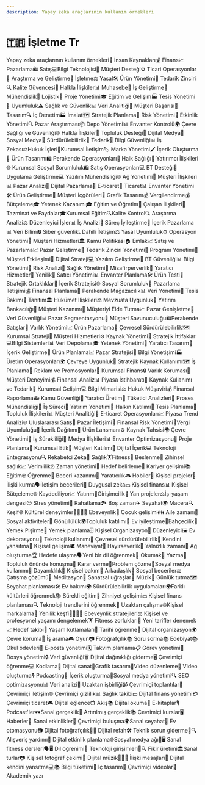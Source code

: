 ```yaml
---
description: Yapay zeka araçlarının kullanım örnekleri
---
```


# 🇹🇷 İşletme Tr

Yapay zeka araçlarının kullanım örnekleri👥 İnsan Kaynakları💰 Finans📈 Pazarlama🛍️ Satış💻Bilgi Teknolojisi🤝 Müşteri Desteği⚙️ Ticari Operasyonlar🔬 Araştırma ve Geliştirme🏢 İşletme⚖️ Yasal🛠️ Ürün Yönetimi🔗 Tedarik Zinciri🔍 Kalite Güvencesi📢 Halkla İlişkiler📊 Muhasebe🚀 İş Geliştirme🔧 Mühendislik🚚 Lojistik📆 Proje Yönetimi🎓 Eğitim ve Gelişim🏭 Tesis Yönetimi📝 Uyumluluk⚠️ Sağlık ve Güvenlik📊 Veri Analitiği🎉 Müşteri Başarısı🎨 Tasarım🔍 İç Denetim🏭 İmalat🗺️ Stratejik Planlama🚨 Risk Yönetimi🎉 Etkinlik Yönetimi🔍 Pazar Araştırması📦 Depo Yönetimi📊 Envanter Kontrolü🌍 Çevre Sağlığı ve Güvenliği🌐 Halkla İlişkiler🤝 Topluluk Desteği📱 Dijital Medya📱 Sosyal Medya🌱 Sürdürülebilirlik🛒 Tedarik🔐 Bilgi Güvenliği📊 İş Zekası⚖️Hukuk İşleri📢Kurumsal İletişim🏷️ Marka Yönetimi🖌️ İçerik Oluşturma🎨 Ürün Tasarımı🛍️ Perakende Operasyonları🏥 Halk Sağlığı💼 Yatırımcı İlişkileri🌐 Kurumsal Sosyal Sorumluluk🛍️ Satış Operasyonları💻 BT Desteği📱 Uygulama Geliştirme💻 Yazılım Mühendisliği🌐 Ağ Yönetimi🤝 Müşteri İlişkileri📊 Pazar Analizi📱 Dijital Pazarlama🛒 E-ticaret🏬 Ticaret📊 Envanter Yönetimi🛠️ Ürün Geliştirme🧠 Müşteri İçgörüleri🎨 Grafik Tasarım💰 Vergilendirme💰 Bütçeleme🎓 Yetenek Kazanımı🎓 Eğitim ve Öğretim🤝 Çalışan İlişkileri💼 Tazminat ve Faydalar🎓Kurumsal Eğitim🔍Kalite Kontrol🔍 Araştırma Analizi⚖️ Düzenleyici İşler📊 İş Analizi🔄 Süreç İyileştirme📢 İçerik Pazarlama📊 Veri Bilimi🔒 Siber güvenlik📞 Dahili İletişim⚖️ Yasal Uyumluluk⚙️ Operasyon Yönetimi🤝 Müşteri Hizmetleri🏛️ Kamu Politikası🏠 Emlak📈 Satış ve Pazarlama📈 Pazar Geliştirme🔗 Tedarik Zinciri Yönetimi📆 Program Yönetimi🤝 Müşteri Etkileşimi📱 Dijital Strateji💻 Yazılım Geliştirme🔐 BT Güvenliği📊 Bilgi Yönetimi🚨 Risk Analizi🏥 Sağlık Yönetimi🏨 Misafirperverlik🎨 Yaratıcı Hizmetler🚀 Yenilik🤝 Satıcı Yönetimi📊 Envanter Planlama🛠️ Ürün Testi🤝 Stratejik Ortaklıklar📜 İçerik Stratejisi🌐 Sosyal Sorumluluk📢 Pazarlama İletişimi💰 Finansal Planlama🏬 Perakende Mağazacılık📊 Veri Yönetimi🔧 Tesis Bakımı📢 Tanıtım🏛️ Hükümet İlişkileri⚖️ Mevzuata Uygunluk💼 Yatırım Bankacılığı🤝 Müşteri Kazanımı🤝 Müşteriyi Elde Tutma📈 Pazar Genişletme🔐 Veri Güvenliği📊 Pazar Segmentasyonu🤝 Müşteri Savunuculuğu🛍️Perakende Satışlar🏦 Varlık Yönetimi📈 Ürün Pazarlama🌱 Çevresel Sürdürülebilirlik🗺️ Kurumsal Strateji🤝 Müşteri Hizmetleri⚙️ Kaynak Yönetimi🤝 Stratejik İttifaklar💻Bilgi Sistemleri📊 Veri Depolama🎓 Yetenek Yönetimi🎨 Yaratıcı Tasarım📜 İçerik Geliştirme📆 Ürün Planlama📈 Pazar Stratejisi📜 Bilgi Yönetişimi🏭 Üretim Operasyonları🌍 Çevreye Uygunluk🔗 Stratejik Kaynak Kullanımı🗺️ İş Planlama📢 Reklam ve Promosyonlar💼 Kurumsal Finans🔒 Varlık Koruması🤝 Müşteri Deneyimi💰 Finansal Analiz📊 Piyasa İstihbaratı🛒 Kaynak Kullanımı ve Tedarik🚀 Kurumsal Gelişim💻 Bilgi Mimarisi⚖️ Hukuk Müşaviri💰 Finansal Raporlama🚑 Kamu Güvenliği🎨 Yaratıcı Üretim🧠 Tüketici Analizleri🔧 Proses Mühendisliği🔄 İş Süreci💼 Yatırım Yönetimi🤝 Halkın Katılımı🏢 Tesis Planlama🤝 Topluluk İlişkileri📊 Müşteri Analitiği🛒 E-ticaret Operasyonları📈 Piyasa Trend Analizi🌐 Uluslararası Satış📢 Pazar İletişimi🚨 Finansal Risk Yönetimi💼Vergi Uyumluluğu📢 İçerik Dağıtımı🚀 Ürün Lansmanı⚙️ Kaynak Tahsisi🌍 Çevre Yönetimi🔄 İş Sürekliliği📰 Medya İlişkileri📊 Envanter Optimizasyonu📆 Proje Planlama📜 Kurumsal Etik🤝 Müşteri Katılımı📱 Dijital İçerik💻 Teknoloji Entegrasyonu🔍 Rekabetçi Zeka💪 Sağlık🏋️Fitness🥗 Beslenme🧘 Zihinsel sağlık📈 Verimlilik⏰ Zaman yönetimi🎯 Hedef belirleme🚀 Kariyer gelişimi📚 Eğitim🤓 Öğrenme🔧 Beceri kazanımı🎨 Yaratıcılık🎮 Hobiler🔨 Kişisel projeler💑 İlişki kurma🗣️İletişim becerileri🧠 Duygusal zeka💵 Kişisel finans📊 Kişisel Bütçeleme🌐 Kaydediliyor📈 Yatırım🚀Girişimcilik🔄 Yan projeler⚖️İş-yaşam dengesi😌 Stres yönetimi🛀 Rahatlama🏞️ Boş zaman✈️ Seyahat🌍 Macera🔍 Keşif🌐 Kültürel deneyimler👨‍👩‍👧‍👦 Ebeveynlik👶 Çocuk gelişimi👪 Aile zamanı👫Sosyal aktiviteler🤲 Gönüllülük🌍Topluluk katılımı🏡 Ev iyileştirme🌷Bahçecilik🍳 Yemek Pişirme📅 Yemek planlama🗄️ Kişisel Organizasyon🧹 Düzenleyici🖼️ Ev dekorasyonu🔧 Teknoloji kullanımı🌱 Çevresel sürdürülebilirlik🤔 Kendini yansıtma🌱 Kişisel gelişim🕊️ Maneviyat🤲 Hayırseverlik🧘 Yalnızlık zamanı🤝 Ağ oluşturma🏆 Hedefe ulaşma🗣️Yeni bir dil öğrenmek📖 Okumak📝 Yazma🎤 Topluluk önünde konuşma🤔 Karar verme🧩Problem çözme🔄Sosyal medya kullanımı🌱 Dayanıklılık🛀 Kişisel bakım👫 Arkadaşlık👥 Sosyal beceriler⚖️ Çatışma çözümü🧘 Meditasyon🎨 Sanatsal uğraşlar🎵 Müzik🧘 Günlük tutma🗺️ Seyahat planlaması🛠️ Ev bakımı🌍 Sürdürülebilirlik uygulamaları🌍Farklı kültürleri öğrenmek📚 Sürekli eğitim🧠 Zihniyet gelişimi💵 Kişisel finans planlaması🔍 Teknoloji trendlerini öğrenmek🏡 Uzaktan çalışma🌐Kişisel markalama🚀 Yenilik keşfi👨‍👩‍👧‍👦 Ebeveynlik stratejileri⚖️ Kişisel ve profesyonel yaşamı dengelemek🏋️ Fitness zorlukları🍳 Yeni tarifler denemek📈 Hedef takibi🎉 Yaşam kutlamaları📜 Tarihi öğrenme🔄 Dijital organizasyon🌍 Çevre koruma🚀 İş arama🎮 Oyun📷 Fotoğrafçılık📚 Soru sorma📚 Edebiyat📚 Okul ödevleri📧 E-posta yönetimi🗓️ Takvim planlama📋 Görev yönetimi📁 Dosya yönetimi🔒 Veri güvenliği🗑️ Dijital dağınıklığı giderme🖥️ Çevrimiçi öğrenme💻 Kodlama🎨 Dijital sanat🎨Grafik tasarım🎥Video düzenleme🎥 Video oluşturma🎙️ Podcasting📝 İçerik oluşturma📱Sosyal medya yönetimi🔍 SEO ​​optimizasyonu📊 Veri analizi🤝 Uzaktan işbirliği📹 Çevrimiçi toplantılar📱 Çevrimiçi iletişim🌐 Çevrimiçi gizlilik📊 Sağlık takibi💵 Dijital finans yönetimi💳 Çevrimiçi ticaret🎮 Dijital eğlence📺 Akış📚 Dijital okuma📖 E-kitaplar🎙️ Podcast'ler🕶️Sanal gerçeklik🔮 Artırılmış gerçeklik📚 Çevrimiçi kurslar🖥️ Haberler🎉 Sanal etkinlikler💑 Çevrimiçi buluşma🌍Sanal seyahat🤖 Ev otomasyonu📷 Dijital fotoğrafçılık📱🚫 Dijital refah🛠️ Teknik sorun giderme📱🔍 Alışveriş yardımı📅 Dijital etkinlik planlama🌐Sosyal medya ağı💪🖥️ Sanal fitness dersleri🗣️🖥️ Dil öğrenimi🚀 Teknoloji girişimleri🚀🔍 Fikir üretimi🏛️Sanal turlar📷 Kişisel fotoğraf çekimi🎵 Dijital müzik👩‍⚕️💬 İlişki mesajları🤔 Dijital kendini yansıtma💻📚 Bilgi tüketimi🎨 İç tasarım🎥 Çevrimiçi videolar📝 Akademik yazı
